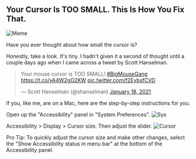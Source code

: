 ## Your Cursor Is TOO SMALL. This Is How You Fix That.

![Meme](https://i.imgur.com/V45cyJV.png)

Have you ever thought about how small the cursor is?

Honestly, take a look. It's tiny. I hadn't given it a second of thought until a couple days ago when I came across a tweet by Scott Hanselman. 

<blockquote class="twitter-tweet"><p lang="en" dir="ltr">Your mouse cursor is TOO SMALL! <a href="https://twitter.com/hashtag/BigMouseGang?src=hash&amp;ref_src=twsrc%5Etfw">#BigMouseGang</a> <a href="https://t.co/yA4W2gO2KW">https://t.co/yA4W2gO2KW</a> <a href="https://t.co/f2EybsfCVD">pic.twitter.com/f2EybsfCVD</a></p>&mdash; Scott Hanselman (@shanselman) <a href="https://twitter.com/shanselman/status/1351315661880872962?ref_src=twsrc%5Etfw">January 18, 2021</a></blockquote>

If you, like me, are on a Mac, here are the step-by-step instructions for you. 

Open up the "Accessibility" panel in "System Preferences".
![Sys](https://imgur.com/5dZEbAk.png)

Accessibility > Display > Cursor size. Then adjust the slider.
![Cursor](https://imgur.com/0NyA0IP.png)

Pro Tip: To quickly adjust the cursor size and make other changes, select the "Show Accessibility status in menu bar" at the bottom of the Accessibility panel.
